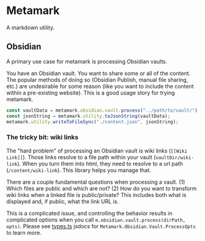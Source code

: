 # Metamark

A markdown utility.

## Obsidian

A primary use case for metamark is processing Obsidian vaults.

You have an Obsidian vault. You want to share some or all of the content. The
popular methods of doing so (Obsidian Publish, manual file sharing, etc.) are
undesirable for some reason (like you want to include the content within a
pre-existing website). This is a good usage story for trying metamark.

```ts
const vaultData = metamark.obsidian.vault.process("../path/to/vault/");
const jsonString = metamark.utility.toJsonString(vaultData);
metamark.utility.writeToFileSync("./content.json", jsonString);
```

### The tricky bit: wiki links

The "hard problem" of processing an Obsidian vault is wiki links
(`[[Wiki Link]]`). Those links resolve to a file path within your vault
(`vaultDir/wiki-link`). When you turn them into html, they need to resolve to a
url path (`/content/wiki-link`). This library helps you manage that.

There are a couple fundamental questions when processing a vault. (1) Which
files are public and which are not? (2) How do you want to transform wiki links
when a linked file is public/private? This includes both what is displayed and,
if public, what the link URL is.

This is a complicated issue, and controlling the behavior results in complicated
options when you call `m.obsidian.vault.process(dirPath, opts)`. Please see
[types.ts](./src/types.ts) jsdocs for `Metamark.Obsidian.Vault.ProcessOpts` to learn more.
